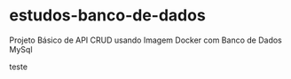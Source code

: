 # estudos-banco-de-dados
Projeto Básico de API CRUD usando Imagem Docker com Banco de Dados MySql


teste